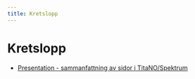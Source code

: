 ```yaml
---
title: Kretslopp
---
```


# Kretslopp

* [Presentation - sammanfattning av sidor i TitaNO/Spektrum](https://docs.google.com/presentation/d/1yZ1pRd-6W4USRePaZ30V6Uz_HLazr3RdtOf9ZycHh6s/edit)